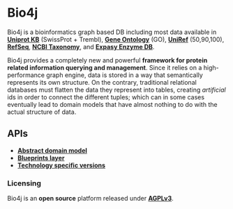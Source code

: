 Bio4j
=====

Bio4j is a bioinformatics graph based DB including most data available in [**Uniprot KB**](http://www.uniprot.org/) (SwissProt + Trembl), [**Gene Ontology**](http://www.geneontology.org/) (GO), [**UniRef**](http://www.ebi.ac.uk/uniref/) (50,90,100), [**RefSeq**](http://www.ncbi.nlm.nih.gov/RefSeq/), [**NCBI Taxonomy**](http://www.ncbi.nlm.nih.gov/Taxonomy/), and [**Expasy Enzyme DB**](http://enzyme.expasy.org/). 

Bio4j provides a completely new and powerful **framework for protein related information querying and management**. 
Since it relies on a high-performance graph engine, data is stored in a way that semantically represents its own structure. 
On the contrary, traditional relational databases must flatten the data they represent into tables, creating _artificial_ ids in order to connect the different tuples; which can in some cases eventually lead to domain models that have almost nothing to do with the actual structure of data.


## APIs

* [**Abstract domain model**](docs/domain_model.markdown)
* [**Blueprints layer**](docs/blueprints.markdown)
* [**Technology specific versions**](docs/technologies.markdown)


###  Licensing

Bio4j is an **open source** platform released under [**AGPLv3**](http://www.gnu.org/licenses/agpl.html).
